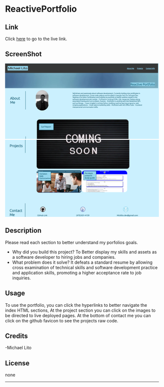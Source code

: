 # ReactivePortfolio

## Link

Click [here](--addvalue--) to go to the live link.

## ScreenShot

![Screenshot of finished website product part 1](./assets/images/screenshot1.png?raw=true)
![Screenshot of finished website product part 2](./assets/images/screenshot2.png?raw=true)

## Description

Please read each section to better understand my porfolios goals.

- Why did you build this project? To Better display my skills and assets as a software developer to hiring jobs and companies.
- What problem does it solve? It defeats a standard resume by allowing cross examination of technical skills and software development practice and application skills, promoting a higher acceptance rate to job inquiries.

## Usage

To use the portfolio, you can click the hyperlinks to better navigate the index HTML sections, At the project section you
can click on the images to be directed to live deployed pages. At the bottom of contact me you can click on the github favicon to
see the projects raw code.

## Credits

-Michael Lito

## License

none

---
